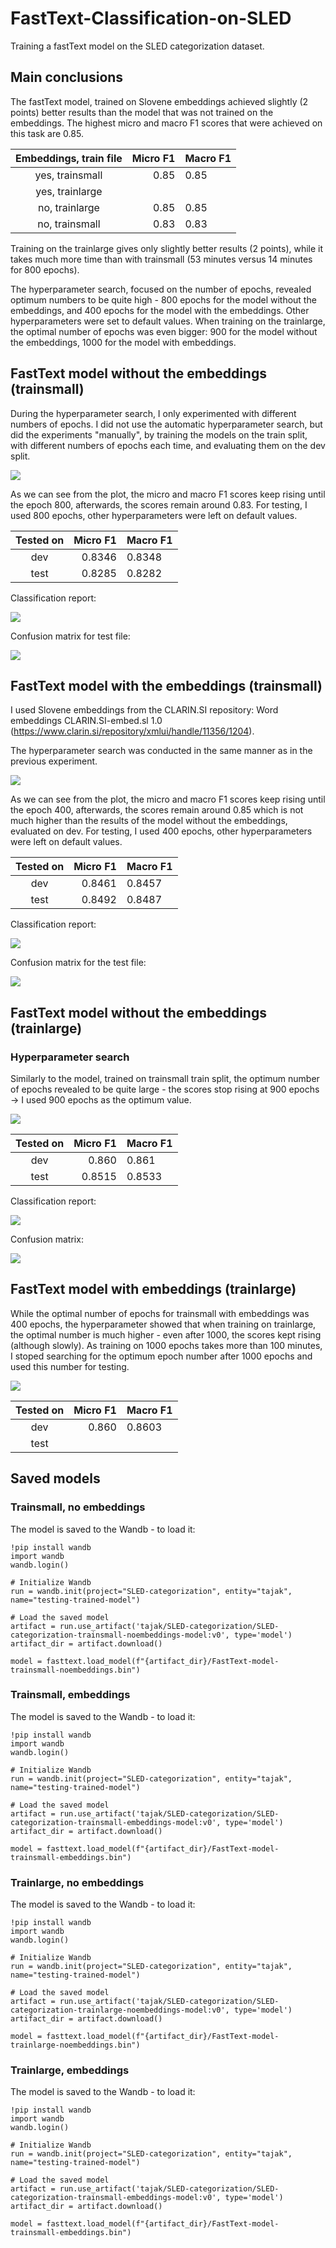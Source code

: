 # FastText-Classification-on-SLED
 
Training a fastText model on the SLED categorization dataset.

## Main conclusions

The fastText model, trained on Slovene embeddings achieved slightly (2 points) better results than the model that was not trained on the embeddings. The highest micro and macro F1 scores that were achieved on this task are 0.85.

| Embeddings, train file | Micro F1 | Macro F1 |
|:---------:|---------:|----------|
|    yes, trainsmall      |  0.85     |  0.85   |
|    yes, trainlarge      |       |    |
|    no, trainlarge      |   0.85       |   0.85      |
|    no, trainsmall      |    0.83      |    0.83      |

Training on the trainlarge gives only slightly better results (2 points), while it takes much more time than with trainsmall (53 minutes versus 14 minutes for 800 epochs).

The hyperparameter search, focused on the number of epochs, revealed optimum numbers to be quite high - 800 epochs for the model without the embeddings, and 400 epochs for the model with the embeddings. Other hyperparameters were set to default values. When training on the trainlarge, the optimal number of epochs was even bigger: 900 for the model without the embeddings, 1000 for the model with embeddings.


## FastText model without the embeddings (trainsmall)

During the hyperparameter search, I only experimented with different numbers of epochs. I did not use the automatic hyperparameter search, but did the experiments "manually", by training the models on the train split, with different numbers of epochs each time, and evaluating them on the dev split.

![](results/hyperparameter-search-epoch-number.png)

As we can see from the plot, the micro and macro F1 scores keep rising until the epoch 800, afterwards, the scores remain around 0.83. For testing, I used 800 epochs, other hyperparameters were left on default values.

| Tested on | Micro F1 | Macro F1 |
|:---------:|---------:|----------|
|    dev    |   0.8346       |   0.8348       |
|    test      |    0.8285      |    0.8282      |

Classification report:

![](results/classification-report.png)

Confusion matrix for test file:

![](results/confusion-matrix-on-test.png)


## FastText model with the embeddings (trainsmall)

I used Slovene embeddings from the CLARIN.SI repository: Word embeddings CLARIN.SI-embed.sl 1.0 (https://www.clarin.si/repository/xmlui/handle/11356/1204).

The hyperparameter search was conducted in the same manner as in the previous experiment.

![](results/hyperparameter-search-with-embeddings-epoch-number.png)

As we can see from the plot, the micro and macro F1 scores keep rising until the epoch 400, afterwards, the scores remain around 0.85 which is not much higher than the results of the model without the embeddings, evaluated on dev. For testing, I used 400 epochs, other hyperparameters were left on default values.


| Tested on | Micro F1 | Macro F1 |
|:---------:|---------:|----------|
|    dev    |   0.8461       |   0.8457       |
|    test      |  0.8492     |  0.8487  |

Classification report:

![](results/classification-report-with-embeddings.png)

Confusion matrix for the test file:

![](results/confusion-matrix-on-test-with-embeddings.png)


## FastText model without the embeddings (trainlarge)

### Hyperparameter search

Similarly to the model, trained on trainsmall train split, the optimum number of epochs revealed to be quite large - the scores stop rising at 900 epochs -> I used 900 epochs as the optimum value.

![](results/hyperparameter-search-epoch-number-trainlarge.png)

| Tested on | Micro F1 | Macro F1 |
|:---------:|---------:|----------|
|    dev    |   0.860       |   0.861       |
|    test      |   0.8515       |   0.8533      |

Classification report:

![](results/classification-report-trainlarge.png)

Confusion matrix:

![](results/confusion-matrix-on-test-trainlarge.png)

## FastText model with embeddings (trainlarge)

While the optimal number of epochs for trainsmall with embeddings was 400 epochs, the hyperparameter showed that when training on trainlarge, the optimal number is much higher - even after 1000, the scores kept rising (although slowly). As training on 1000 epochs takes more than 100 minutes, I stoped searching for the optimum epoch number after 1000 epochs and used this number for testing.

![](results/hyperparameter-search-trainlarge-with-embeddings-epoch-number.png)

| Tested on | Micro F1 | Macro F1 |
|:---------:|---------:|----------|
|    dev    |   0.860       |   0.8603       |
|    test      |          |         |

## Saved models

### Trainsmall, no embeddings

The model is saved to the Wandb - to load it:
```
!pip install wandb
import wandb
wandb.login()

# Initialize Wandb
run = wandb.init(project="SLED-categorization", entity="tajak", name="testing-trained-model")

# Load the saved model
artifact = run.use_artifact('tajak/SLED-categorization/SLED-categorization-trainsmall-noembeddings-model:v0', type='model')
artifact_dir = artifact.download()

model = fasttext.load_model(f"{artifact_dir}/FastText-model-trainsmall-noembeddings.bin")
```

### Trainsmall, embeddings

The model is saved to the Wandb - to load it:
```
!pip install wandb
import wandb
wandb.login()

# Initialize Wandb
run = wandb.init(project="SLED-categorization", entity="tajak", name="testing-trained-model")

# Load the saved model
artifact = run.use_artifact('tajak/SLED-categorization/SLED-categorization-trainsmall-embeddings-model:v0', type='model')
artifact_dir = artifact.download()

model = fasttext.load_model(f"{artifact_dir}/FastText-model-trainsmall-embeddings.bin")
```

### Trainlarge, no embeddings

The model is saved to the Wandb - to load it:
```
!pip install wandb
import wandb
wandb.login()

# Initialize Wandb
run = wandb.init(project="SLED-categorization", entity="tajak", name="testing-trained-model")

# Load the saved model
artifact = run.use_artifact('tajak/SLED-categorization/SLED-categorization-trainlarge-noembeddings-model:v0', type='model')
artifact_dir = artifact.download()

model = fasttext.load_model(f"{artifact_dir}/FastText-model-trainlarge-noembeddings.bin")
```

### Trainlarge, embeddings

The model is saved to the Wandb - to load it:
```
!pip install wandb
import wandb
wandb.login()

# Initialize Wandb
run = wandb.init(project="SLED-categorization", entity="tajak", name="testing-trained-model")

# Load the saved model
artifact = run.use_artifact('tajak/SLED-categorization/SLED-categorization-trainsmall-embeddings-model:v0', type='model')
artifact_dir = artifact.download()

model = fasttext.load_model(f"{artifact_dir}/FastText-model-trainsmall-embeddings.bin")
```